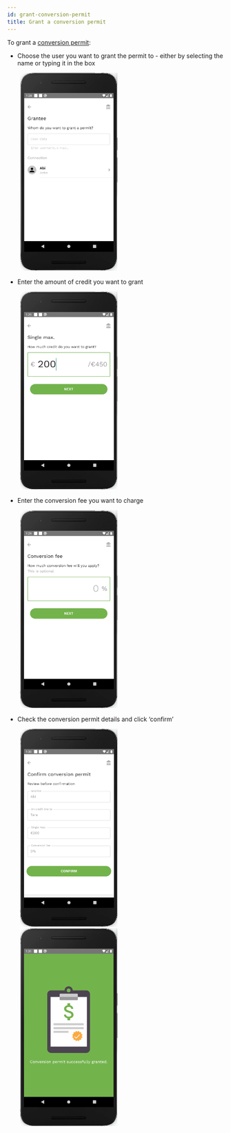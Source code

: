 ```yaml
---
id: grant-conversion-permit
title: Grant a conversion permit
---
```


To grant a [conversion permit](vocabulary.md#conversion-permit):

- Choose the user you want to grant the permit to - either by selecting the name or typing it in the box

<img src="assets/grant-cp1.png" alt="grant conversion permit" width="226" height="460" style="display: inline; margin-left: 30px;"/>

- Enter the amount of credit you want to grant

<img src="assets/grant-cp2.png" alt="grant conversion permit" width="226" height="460" style="display: inline; margin-left: 30px;"/>

- Enter the conversion fee you want to charge

<img src="assets/grant-cp3.png" alt="grant conversion permit" width="226" height="460" style="display: inline; margin-left: 30px;"/>

- Check the conversion permit details and click ‘confirm’

<img src="assets/grant-cp4.png" alt="grant conversion permit" width="226" height="460" style="display: inline; margin-left: 30px;"/>
<img src="assets/grant-cp5.png" alt="grant conversion permit" width="226" height="460" style="display: inline; margin-left: 30px;"/>
